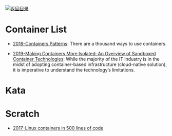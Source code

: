 [![返回目录](https://user-images.githubusercontent.com/5803001/38079637-ff0abcf0-3371-11e8-9b76-ad651620afc7.jpg)](https://github.com/wx-chevalier/Awesome-Lists)

# Container List

* [2018-Containers Patterns](https://l0rd.github.io/containerspatterns/#1): There are a thousand ways to use containers.

- [2019-Making Containers More Isolated: An Overview of Sandboxed Container Technologies](https://unit42.paloaltonetworks.com/making-containers-more-isolated-an-overview-of-sandboxed-container-technologies/): While the majority of the IT industry is in the midst of adopting container-based infrastructure (cloud-native solution), it is imperative to understand the technology’s limitations. 

# Kata

# Scratch 

* [2017-Linux containers in 500 lines of code](https://blog.lizzie.io/linux-containers-in-500-loc.html)